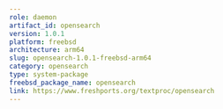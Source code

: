 ```yaml
---
role: daemon
artifact_id: opensearch
version: 1.0.1
platform: freebsd
architecture: arm64
slug: opensearch-1.0.1-freebsd-arm64
category: opensearch
type: system-package
freebsd_package_name: opensearch
link: https://www.freshports.org/textproc/opensearch
---
```

